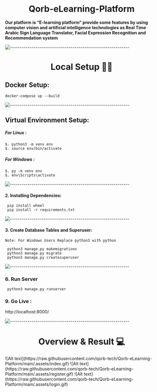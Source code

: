 <h1 align="center">Qorb-eLearning-Platform</h1>

<b>
Our platform is “E-learning platform” provide some features by using computer vision and artificial intelligence
technologies as Real Time Arabic Sign Language Translator, Facial Expression Recognition and Recommendation system
</b>

![-------------------------------------------------------------](https://raw.githubusercontent.com/andreasbm/readme/master/assets/lines/rainbow.png)
<h1 align="center"> Local Setup 👨‍💻 </h1>

## Docker Setup:

```
docker-compose up --build
```

![-------------------------------------------------------------](https://raw.githubusercontent.com/andreasbm/readme/master/assets/lines/rainbow.png)

## Virtual Environment Setup:

##### For Linux :

```
$. python3 -m venv env
$. source env/bin/activate
```

##### For Windows :

```
$. py -m venv env
$. env\Scripts\activate
```

![-------------------------------------------------------------](https://raw.githubusercontent.com/andreasbm/readme/master/assets/lines/rainbow.png)

#### 2. Installing Dependencies:

```
 pip install wheel
 pip install -r requirements.txt
```

![-------------------------------------------------------------](https://raw.githubusercontent.com/andreasbm/readme/master/assets/lines/rainbow.png)

#### 3. Create Database Tables and Superuser:

```
Note: For Windows Users Replace python3 with python

 python3 manage.py makemigrations
 python3 manage.py migrate
 python3 manage.py createsuperuser
```

![-------------------------------------------------------------](https://raw.githubusercontent.com/andreasbm/readme/master/assets/lines/rainbow.png)

### 6. Run Server

```
 python3 manage.py runserver
```

### 9. Go Live :

http://localhost:8000/

![-------------------------------------------------------------](https://raw.githubusercontent.com/andreasbm/readme/master/assets/lines/rainbow.png)
<h1 align="center"> Overview & Result 💻 </h1>
![Alt text](https://raw.githubusercontent.com/qorb-tech/Qorb-eLearning-Platform/main/.assets/index.gif)
![Alt text](https://raw.githubusercontent.com/qorb-tech/Qorb-eLearning-Platform/main/.assets/register.gif)
![Alt text](https://raw.githubusercontent.com/qorb-tech/Qorb-eLearning-Platform/main/.assets/login.gif)
